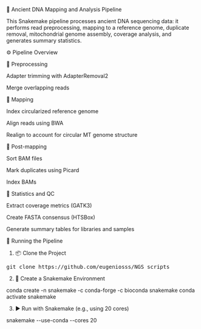 🧬 Ancient DNA Mapping and Analysis Pipeline

This Snakemake pipeline processes ancient DNA sequencing data: it performs read preprocessing, mapping to a reference genome, duplicate removal, mitochondrial genome assembly, coverage analysis, and generates summary statistics.

⚙️ Pipeline Overview

🔹 Preprocessing

Adapter trimming with AdapterRemoval2

Merge overlapping reads


🔹 Mapping

Index circularized reference genome

Align reads using BWA

Realign to account for circular MT genome structure

🔹 Post-mapping

Sort BAM files

Mark duplicates using Picard

Index BAMs

🔹 Statistics and QC

Extract coverage metrics (GATK3)

Create FASTA consensus (HTSBox)

Generate summary tables for libraries and samples

🚀 Running the Pipeline
1. 📦 Clone the Project
   
<pre>git clone https://github.com/eugeniosss/NGS_scripts</pre>

2. 🧪 Create a Snakemake Environment
   
conda create -n snakemake -c conda-forge -c bioconda snakemake
conda activate snakemake

3. ▶️ Run with Snakemake (e.g., using 20 cores)

snakemake --use-conda --cores 20
